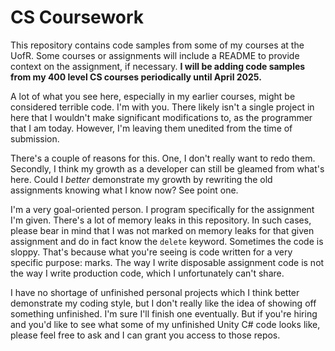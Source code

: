 # CS Coursework

This repository contains code samples from some of my courses at the UofR. Some courses or assignments will include a README to provide context on the assignment, if necessary. **I will be adding code samples from my 400 level CS courses periodically until April 2025.**

A lot of what you see here, especially in my earlier courses, might be considered terrible code. I'm with you.  There likely isn't a single project in here that I wouldn't make significant modifications to, as the programmer that I am today. However, I'm leaving them unedited from the time of submission. 

There's a couple of reasons for this. One, I don't really want to redo them. Secondly, I think my growth as a developer can still be gleamed from what's here. Could I *better* demonstrate my growth by rewriting the old assignments knowing what I know now? See point one.

I'm a very goal-oriented person. I program specifically for the assignment I'm given. There's a lot of memory leaks in this repository. In such cases, please bear in mind that I was not marked on memory leaks for that given assignment and do in fact know the `delete` keyword. Sometimes the code is sloppy. That's because what you're seeing is code written for a very specific purpose: marks. The way I write disposable assignment code is not the way I write production code, which I unfortunately can't share. 

I have no shortage of unfinished personal projects which I think better demonstrate my coding style, but I don't really like the idea of showing off something unfinished. I'm sure I'll finish one eventually. But if you're hiring and you'd like to see what some of my unfinished Unity C# code looks like, please feel free to ask and I can grant you access to those repos.